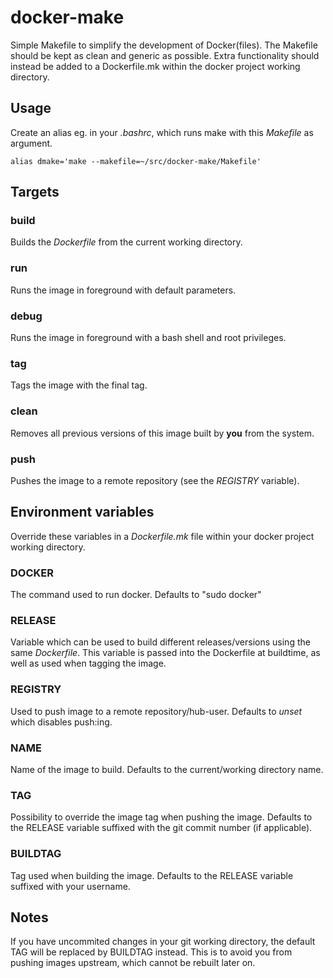 docker-make
===========
Simple Makefile to simplify the development of Docker(files).
The Makefile should be kept as clean and generic as possible.
Extra functionality should instead be added to a Dockerfile.mk within the docker project working directory.


Usage
-----
Create an alias eg. in your *.bashrc*, which runs make with this *Makefile* as argument.
```
alias dmake='make --makefile=~/src/docker-make/Makefile'
```

Targets
-------
### build
Builds the *Dockerfile* from the current working directory.

### run
Runs the image in foreground with default parameters.

### debug
Runs the image in foreground with a bash shell and root privileges.

### tag
Tags the image with the final tag.

### clean
Removes all previous versions of this image built by **you** from the system.

### push
Pushes the image to a remote repository (see the *REGISTRY* variable).


Environment variables
---------------------
Override these variables in a *Dockerfile.mk* file within your docker project working directory.

### DOCKER
The command used to run docker. Defaults to "sudo docker"

### RELEASE
Variable which can be used to build different releases/versions using the same *Dockerfile*.
This variable is passed into the Dockerfile at buildtime, as well as used when tagging the image.

### REGISTRY
Used to push image to a remote repository/hub-user. Defaults to *unset* which disables push:ing.

### NAME
Name of the image to build. Defaults to the current/working directory name.

### TAG
Possibility to override the image tag when pushing the image.
Defaults to the RELEASE variable suffixed with the git commit number (if applicable).

### BUILDTAG
Tag used when building the image. Defaults to the RELEASE variable suffixed with your username.


Notes
-----
If you have uncommited changes in your git working directory, the default TAG will be replaced by BUILDTAG instead.
This is to avoid you from pushing images upstream, which cannot be rebuilt later on.
